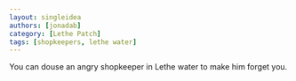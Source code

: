 ```yaml
---
layout: singleidea
authors: [jonadab]
category: [Lethe Patch]
tags: [shopkeepers, lethe water]
---
```

You can douse an angry shopkeeper in Lethe water to make him forget you.
